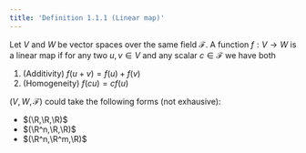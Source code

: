 ```yaml
---
title: 'Definition 1.1.1 (Linear map)'
---
```


Let $V$ and $W$ be vector spaces over the same field $\mathcal F$. A
function $f:V\to W$ is a linear map if for any two $u,v\in V$ and any
scalar $c\in\mathcal F$ we have both

1. (Additivity) $f(u+v)=f(u)+f(v)$
2. (Homogeneity) $f(cu)=cf(u)$

$(V,W,\mathcal F)$ could take the following forms (not exhausive):

* $(\R,\R,\R)$
* $(\R^n,\R,\R)$
* $(\R^n,\R^m,\R)$
